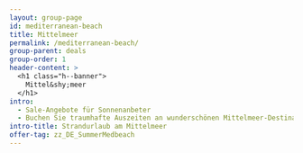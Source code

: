 ```yaml
---
layout: group-page
id: mediterranean-beach
title: Mittelmeer
permalink: /mediterranean-beach/
group-parent: deals
group-order: 1
header-content: >
  <h1 class="h--banner">
    Mittel&shy;meer
  </h1>
intro:
  - Sale-Angebote für Sonnenanbeter
  - Buchen Sie traumhafte Auszeiten an wunderschönen Mittelmeer-Destinationen zu einmaligen Sparpreisen. Entspannte Stunden an mediterranen Traumstränden erwarten Sie... Wohin soll es gehen?
intro-title: Strandurlaub am Mittelmeer
offer-tag: zz_DE_SummerMedbeach
---
```

